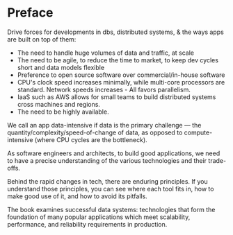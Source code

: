 # Preface
Drive forces for developments in dbs, distributed systems, & the ways apps are built on top of them:
- The need to handle huge volumes of data and traffic, at scale
- The need to be agile, to reduce the time to market, to keep dev cycles short and data models flexible
- Preference to open source software over commercial/in-house software
- CPU's clock speed increases minimally, while multi-core processors are standard. Network speeds increases - All favors parallelism. 
- IaaS such as AWS allows for small teams to build distributed systems cross machines and regions. 
- The need to be highly available. 

We call an app data-intensive if data is the primary challenge — the quantity/complexity/speed-of-change of data, as opposed to compute-intensive (where CPU cycles are the bottleneck).

As software engineers and architects, to build good applications, we need to have a precise understanding of the various technologies and their trade-offs. 

Behind the rapid changes in tech, there are enduring principles. If you understand those principles, you can see where each tool fits in, how to make good use of it, and how to avoid its pitfalls. 

The book examines successful data systems: technologies that form the foundation of many popular applications which meet scalability, performance, and reliability requirements in production.



























